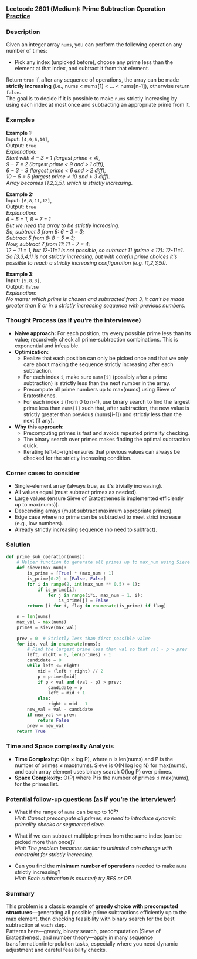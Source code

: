### Leetcode 2601 (Medium): Prime Subtraction Operation [Practice](https://leetcode.com/problems/prime-subtraction-operation)

### Description  
Given an integer array `nums`, you can perform the following operation any number of times:
- Pick any index (unpicked before), choose any prime less than the element at that index, and subtract it from that element. 

Return `true` if, after any sequence of operations, the array can be made **strictly increasing** (i.e., nums < nums[1] < ... < nums[n-1]), otherwise return `false`.  
The goal is to decide if it is possible to make `nums` strictly increasing by using each index at most once and subtracting an appropriate prime from it.

### Examples  

**Example 1:**  
Input: `[4,9,6,10]`,  
Output: `true`  
*Explanation:  
Start with 4 − 3 = 1 (largest prime < 4),  
9 − 7 = 2  (largest prime < 9 and > 1 diff),  
6 − 3 = 3  (largest prime < 6 and > 2 diff),  
10 − 5 = 5 (largest prime < 10 and > 3 diff).  
Array becomes [1,2,3,5], which is strictly increasing.*

**Example 2:**  
Input: `[6,8,11,12]`,  
Output: `true`  
*Explanation:  
6 − 5 = 1, 8 − 7 = 1  
But we need the array to be strictly increasing.  
So, subtract 3 from 6: 6 − 3 = 3;  
Subtract 5 from 8: 8 − 5 = 3;  
Now, subtract 7 from 11: 11 − 7 = 4;  
12 − 11 = 1, but 12-11=1 is not possible, so subtract 11 (prime < 12): 12-11=1.  
So [3,3,4,1] is not strictly increasing, but with careful prime choices it's possible to reach a strictly increasing configuration (e.g. [1,2,3,5]).*

**Example 3:**  
Input: `[5,8,3]`,  
Output: `false`  
*Explanation:  
No matter which prime is chosen and subtracted from 3, it can’t be made greater than 8 or in a strictly increasing sequence with previous numbers.*

### Thought Process (as if you’re the interviewee)  
- **Naive approach:** For each position, try every possible prime less than its value; recursively check all prime-subtraction combinations. This is exponential and infeasible.
- **Optimization:**  
  - Realize that each position can only be picked once and that we only care about making the sequence strictly increasing after each subtraction.
  - For each index `i`, make sure `nums[i]` (possibly after a prime subtraction) is strictly less than the next number in the array. 
  - Precompute all prime numbers up to max(nums) using Sieve of Eratosthenes.
  - For each index `i` (from 0 to n-1), use binary search to find the largest prime less than `nums[i]` such that, after subtraction, the new value is strictly greater than previous (nums[i-1]) and strictly less than the next (if any).
- **Why this approach:**  
  - Precomputing primes is fast and avoids repeated primality checking.
  - The binary search over primes makes finding the optimal subtraction quick.
  - Iterating left-to-right ensures that previous values can always be checked for the strictly increasing condition.

### Corner cases to consider  
- Single-element array (always true, as it's trivially increasing).
- All values equal (must subtract primes as needed).
- Large values (ensure Sieve of Eratosthenes is implemented efficiently up to max(nums)).
- Descending arrays (must subtract maximum appropriate primes).
- Edge case where no prime can be subtracted to meet strict increase (e.g., low numbers).
- Already strictly increasing sequence (no need to subtract).

### Solution

```python
def prime_sub_operation(nums):
    # Helper function to generate all primes up to max_num using Sieve of Eratosthenes
    def sieve(max_num):
        is_prime = [True] * (max_num + 1)
        is_prime[0:2] = [False, False]
        for i in range(2, int(max_num ** 0.5) + 1):
            if is_prime[i]:
                for j in range(i*i, max_num + 1, i):
                    is_prime[j] = False
        return [i for i, flag in enumerate(is_prime) if flag]

    n = len(nums)
    max_val = max(nums)
    primes = sieve(max_val)
    
    prev = 0  # Strictly less than first possible value
    for idx, val in enumerate(nums):
        # Find the largest prime less than val so that val - p > prev
        left, right = 0, len(primes) - 1
        candidate = 0
        while left <= right:
            mid = (left + right) // 2
            p = primes[mid]
            if p < val and (val - p) > prev:
                candidate = p
                left = mid + 1
            else:
                right = mid - 1
        new_val = val - candidate
        if new_val <= prev:
            return False
        prev = new_val
    return True
```

### Time and Space complexity Analysis  

- **Time Complexity:** O(n × log P), where n is len(nums) and P is the number of primes ≤ max(nums). Sieve is O(N log log N) for max(nums), and each array element uses binary search O(log P) over primes.
- **Space Complexity:** O(P) where P is the number of primes ≤ max(nums), for the primes list.

### Potential follow-up questions (as if you’re the interviewer)  

- What if the range of `nums` can be up to 10⁹?  
  *Hint: Cannot precompute all primes, so need to introduce dynamic primality checks or segmented sieve.*

- What if we can subtract multiple primes from the same index (can be picked more than once)?  
  *Hint: The problem becomes similar to unlimited coin change with constraint for strictly increasing.*

- Can you find the **minimum number of operations** needed to make `nums` strictly increasing?  
  *Hint: Each subtraction is counted; try BFS or DP.*

### Summary
This problem is a classic example of **greedy choice with precomputed structures**—generating all possible prime subtractions efficiently up to the max element, then checking feasibility with binary search for the best subtraction at each step.  
Patterns here—greedy, binary search, precomputation (Sieve of Eratosthenes), and number theory—apply in many sequence transformation/interpolation tasks, especially where you need dynamic adjustment and careful feasibility checks.